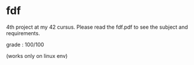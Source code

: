 # fdf

4th project at my 42 cursus. Please read the fdf.pdf to see the subject and requirements.

grade : 100/100

(works only on linux env)
